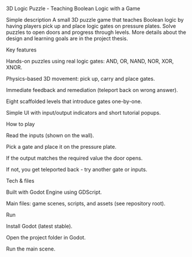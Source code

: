 3D Logic Puzzle - Teaching Boolean Logic with a Game

Simple description
A small 3D puzzle game that teaches Boolean logic by having players pick up and place logic gates on pressure plates. Solve puzzles to open doors and progress through levels. More details about the design and learning goals are in the project thesis. 

Key features

Hands-on puzzles using real logic gates: AND, OR, NAND, NOR, XOR, XNOR.

Physics-based 3D movement: pick up, carry and place gates.

Immediate feedback and remediation (teleport back on wrong answer).

Eight scaffolded levels that introduce gates one-by-one.

Simple UI with input/output indicators and short tutorial popups.

How to play

Read the inputs (shown on the wall).

Pick a gate and place it on the pressure plate.

If the output matches the required value the door opens.

If not, you get teleported back - try another gate or inputs.

Tech & files

Built with Godot Engine using GDScript.

Main files: game scenes, scripts, and assets (see repository root).

Run

Install Godot (latest stable).

Open the project folder in Godot.

Run the main scene.
